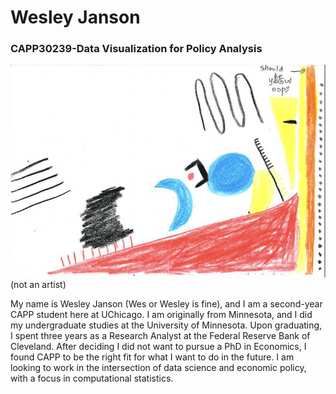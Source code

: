 # Wesley Janson 
### CAPP30239-Data Visualization for Policy Analysis 

![alt text](data_selfie.png)
(not an artist) 

My name is Wesley Janson (Wes or Wesley is fine), and I am a second-year CAPP student here at UChicago. I am originally from Minnesota, and I did my undergraduate studies at the University of Minnesota. Upon graduating, I spent three years as a Research Analyst at the Federal Reserve Bank of Cleveland. After deciding I did not want to pursue a PhD in Economics, I found CAPP to be the right fit for what I want to do in the future. I am looking to work in the intersection of data science and economic policy, with a focus in computational statistics.